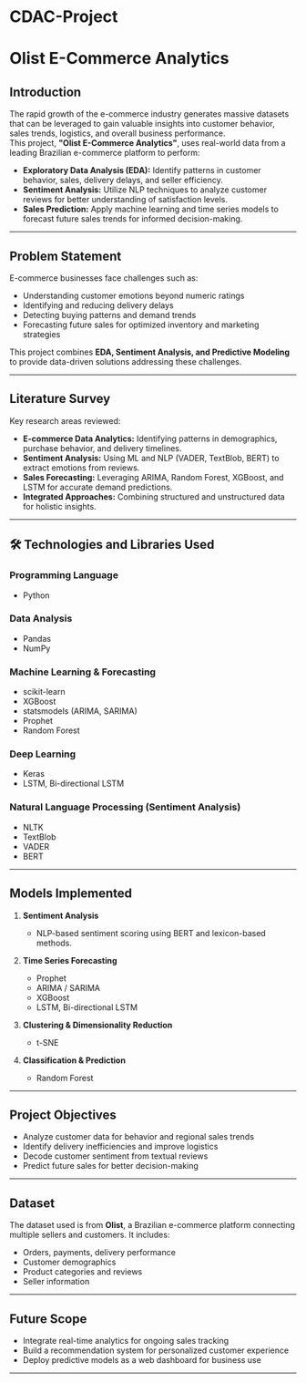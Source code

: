 # CDAC-Project

# Olist E-Commerce Analytics

##  Introduction

The rapid growth of the e-commerce industry generates massive datasets that can be leveraged to gain valuable insights into customer behavior, sales trends, logistics, and overall business performance.  
This project, **"Olist E-Commerce Analytics"**, uses real-world data from a leading Brazilian e-commerce platform to perform:

- **Exploratory Data Analysis (EDA):** Identify patterns in customer behavior, sales, delivery delays, and seller efficiency.  
- **Sentiment Analysis:** Utilize NLP techniques to analyze customer reviews for better understanding of satisfaction levels.  
- **Sales Prediction:** Apply machine learning and time series models to forecast future sales trends for informed decision-making.

---

##  Problem Statement

E-commerce businesses face challenges such as:
- Understanding customer emotions beyond numeric ratings  
- Identifying and reducing delivery delays  
- Detecting buying patterns and demand trends  
- Forecasting future sales for optimized inventory and marketing strategies  

This project combines **EDA, Sentiment Analysis, and Predictive Modeling** to provide data-driven solutions addressing these challenges.

---

##  Literature Survey

Key research areas reviewed:
- **E-commerce Data Analytics:** Identifying patterns in demographics, purchase behavior, and delivery timelines.  
- **Sentiment Analysis:** Using ML and NLP (VADER, TextBlob, BERT) to extract emotions from reviews.  
- **Sales Forecasting:** Leveraging ARIMA, Random Forest, XGBoost, and LSTM for accurate demand predictions.  
- **Integrated Approaches:** Combining structured and unstructured data for holistic insights.

---

## 🛠 Technologies and Libraries Used

### **Programming Language**
- Python

### **Data Analysis**
- Pandas  
- NumPy  

### **Machine Learning & Forecasting**
- scikit-learn  
- XGBoost  
- statsmodels (ARIMA, SARIMA)  
- Prophet  
- Random Forest  

### **Deep Learning**
- Keras  
- LSTM, Bi-directional LSTM  

### **Natural Language Processing (Sentiment Analysis)**
- NLTK  
- TextBlob  
- VADER  
- BERT  

---

##  Models Implemented

1. **Sentiment Analysis**  
   - NLP-based sentiment scoring using BERT and lexicon-based methods.  

2. **Time Series Forecasting**  
   - Prophet  
   - ARIMA / SARIMA  
   - XGBoost  
   - LSTM, Bi-directional LSTM  

3. **Clustering & Dimensionality Reduction**  
   - t-SNE  

4. **Classification & Prediction**  
   - Random Forest  

---

##  Project Objectives

- Analyze customer data for behavior and regional sales trends  
- Identify delivery inefficiencies and improve logistics  
- Decode customer sentiment from textual reviews  
- Predict future sales for better decision-making  

---

##  Dataset

The dataset used is from **Olist**, a Brazilian e-commerce platform connecting multiple sellers and customers. It includes:
- Orders, payments, delivery performance  
- Customer demographics  
- Product categories and reviews  
- Seller information  

---

##  Future Scope

- Integrate real-time analytics for ongoing sales tracking  
- Build a recommendation system for personalized customer experience  
- Deploy predictive models as a web dashboard for business use  

---

